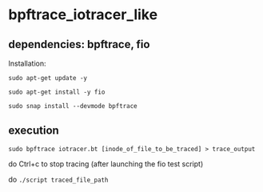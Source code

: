 # bpftrace_iotracer_like

## dependencies: bpftrace, fio

Installation:

`sudo apt-get update -y`

`sudo apt-get install -y fio`

`sudo snap install --devmode bpftrace `


## execution

`sudo bpftrace iotracer.bt [inode_of_file_to_be_traced] > trace_output`

do Ctrl+c to stop tracing (after launching the fio test script)

do `./script traced_file_path`  




